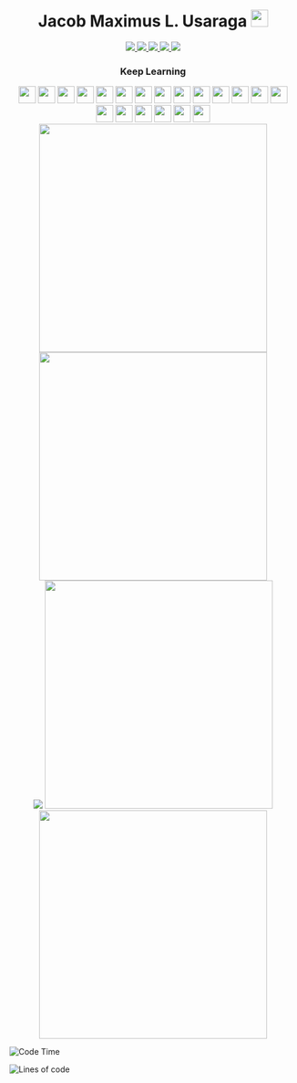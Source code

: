 <!--<div align="center">
  <a href = "https://github.com/sindresorhus" target = "_blank"><img src="example.svg" alt="css-in-readme"></a>
</div>-->

<!--![Backend](https://user-images.githubusercontent.com/90799133/178169130-c190e029-07fd-4df0-8470-5f98583ca105.png)-->
<h1 align="center">
  Jacob Maximus L. Usaraga
  <img src = "https://github-readme-codewars-stats.herokuapp.com/api/?username=miniloda&badge&alias_only&colormode=dark_mode" height = "30"/>
  </h1> 
  <div align="center">
  <a href = "https://www.facebook.com/profile.php?id=100072172583649" target = "_blank"> <img src = "https://img.shields.io/badge/Facebook-1877F2?style=for-the-badge&logo=facebook&logoColor=white"/> </a>
 <a  href = "https://twitter.com/makisekarissa"> <img src ="https://img.shields.io/badge/Twitter-1DA1F2?style=for-the-badge&logo=twitter&logoColor=white" /> </a>
  <a href = "https://www.linkedin.com/in/jacob-maximus-usaraga-00565b220/"><img src = "https://img.shields.io/badge/LinkedIn-0077B5?style=for-the-badge&logo=linkedin&logoColor=white"  /> </a>
  <a href = "mailto: jlusaraga@up.edu.ph"><img src = "https://img.shields.io/badge/Gmail-D14836?style=for-the-badge&logo=gmail&logoColor=white" /> </a>
   <a href = "https://www.codewars.com/users/miniloda"><img src = "https://img.shields.io/badge/Codewars-B1361E?style=for-the-badge&logo=Codewars&logoColor=white"/> </a>
   
  </div>
  


 <h3 align = "center">
  Keep Learning
  </h3>
  <div align="center">
   <img src="https://cdn.jsdelivr.net/gh/devicons/devicon/icons/html5/html5-original.svg"  width = "30" height = "30"/>
   <img src="https://cdn.jsdelivr.net/gh/devicons/devicon/icons/css3/css3-original.svg"  width = "30" height = "30"/>
   <img src = "https://cdn.jsdelivr.net/gh/devicons/devicon/icons/javascript/javascript-original.svg" width = "30" height = "30"/>
  <img src="https://cdn.jsdelivr.net/gh/devicons/devicon/icons/mongodb/mongodb-original.svg"  width = "30" height = "30"/>
  <img src="https://d2eip9sf3oo6c2.cloudfront.net/tags/images/000/000/359/full/expressjslogo.png" width = "30" height = "30"/>
  <img src="https://cdn.jsdelivr.net/gh/devicons/devicon/icons/react/react-original.svg" width = "30" height = "30"/>
  <img src = "https://cdn.jsdelivr.net/gh/devicons/devicon/icons/nodejs/nodejs-original-wordmark.svg" width = "30" height = "30"/>
  <img src = "https://cdn.jsdelivr.net/gh/devicons/devicon/icons/python/python-original.svg" width = "30" height = "30"/>
  <img src="https://cdn.jsdelivr.net/gh/devicons/devicon/icons/java/java-original.svg" width = "30" height = "30" />
  <img src = "https://cdn.jsdelivr.net/gh/devicons/devicon/icons/django/django-plain.svg" width = "30" height = "30"/>
  <img src = "https://cdn.jsdelivr.net/gh/devicons/devicon/icons/postgresql/postgresql-original.svg" width = "30" height = "30"/>
  <img src="https://cdn.jsdelivr.net/gh/devicons/devicon/icons/graphql/graphql-plain.svg" width = "30" height = "30" />
  <img src="https://cdn.jsdelivr.net/gh/devicons/devicon/icons/neo4j/neo4j-original.svg"  width = "30" height = "30"/>
  <img src="https://cdn.jsdelivr.net/gh/devicons/devicon/icons/nginx/nginx-original.svg"  width = "30" height = "30"/>
  <img src="https://cdn.jsdelivr.net/gh/devicons/devicon/icons/vscode/vscode-original.svg"  width = "30" height = "30"/>
  <img src="https://cdn.jsdelivr.net/gh/devicons/devicon/icons/googlecloud/googlecloud-original.svg"  width = "30" height = "30"/>
  <img src = "https://visualpharm.com/assets/720/Github-595b40b65ba036ed117d442f.svg"  width = "30" height = "30"/>
  <img src="https://cdn.jsdelivr.net/gh/devicons/devicon/icons/circleci/circleci-plain.svg" width = "30" height = "30"/>
  <img src="https://cdn.jsdelivr.net/gh/devicons/devicon/icons/linux/linux-original.svg"  width = "30" height = "30"/>
  <img src="https://cdn.jsdelivr.net/gh/devicons/devicon/icons/docker/docker-original.svg"  width = "30" height = "30"/>

  
  </div>
<div align = "center">
<a href="https://github.com/anuraghazra/github-readme-stats">
<img src="https://github-readme-stats.vercel.app/api?username=miniloda&show_icons=true&theme=tokyonight" width = "400"/>
</a>

<a href="https://github.com/anuraghazra/github-readme-stats">
<img src = "http://github-readme-streak-stats.herokuapp.com?user=miniloda&theme=dracula&hide_border=true" width = "400"/>
</a>
</div>

<div align = "center">

<img src="https://github-profile-trophy.vercel.app/?username=miniloda&theme=tokyonight" href = "https://github.com/anuraghazra/github-profile-trophy"/>
<img src ="https://github-readme-stats.vercel.app/api/wakatime?username=miniloda&theme=tokyonight&langs_count=5" width = "400">

<img src = "https://github-readme-stats.vercel.app/api/top-langs/?username=miniloda&exclude_repo=datacampnotebook,Data-Science-Capstone&theme=tokyonight&layout=compact" width = "400"/>

</div>
<!--<img src="https://wakatime.com/share/@miniloda/1042aecf-8b37-4641-ae61-4f3d51ca7fab.svg" "/>-->


<!--START_SECTION:waka-->
![Code Time](http://img.shields.io/badge/Code%20Time-13%20hrs%2021%20mins-blue)

![Lines of code](https://img.shields.io/badge/From%20Hello%20World%20I%27ve%20Written-107%20Thousand%20lines%20of%20code-blue)


<!--END_SECTION:waka-->
